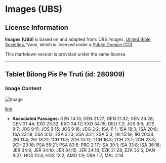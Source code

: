 # Images (UBS)

## License Information

**Images (UBS)** is based on and adapted from: _UBS Images_, [United Bible Societies](https://unitedbiblesocieties.org/), None, which is licensed under a [Public Domain CC0](https://creativecommons.org/public-domain/cc0/).

This markdown version is provided under the same license.



--------------------------------

## Tablet Bilong Pis Pe Truti (id: 280909)

### Image Content

![Image](https://cdn.aquifer.bible/aquifer-content/resources/Media/WEB-0880_tablet_peace_treaty.jpg)

[link](https://cdn.aquifer.bible/aquifer-content/resources/Media/WEB-0880_tablet_peace_treaty.jpg)

* **Associated Passages:** GEN 14:13; GEN 21:27; GEN 21:32; GEN 26:28; GEN 31:44; EXO 23:32; EXO 34:12; EXO 34:15; DEU 7:2; JOS 9:6; JOS 9:7; JOS 9:11; JOS 9:15; JOS 9:16; JDG 2:2; 1SA 11:1; 1SA 18:3; 1SA 20:8; 1SA 23:18; 2SA 3:12; 2SA 3:13; 2SA 3:21; 2SA 5:3; 1KI 15:19; 1KI 20:34; 2KI 11:4; 2KI 18:31; 1CH 11:3; 2CH 15:12; 2CH 16:3; 2CH 23:1; 2CH 23:3; 2CH 23:16; PSA 55:21; PSA 83:6; PRO 2:17; ISA 30:1; ISA 33:8; ISA 36:16; JER 34:8; JER 34:10; JER 34:15; JER 34:18; EZK 21:28; EZK 30:5; DAN 9:27; HOS 10:4; HOS 12:2; AMO 1:9; OBA 1:7; MAL 2:14

